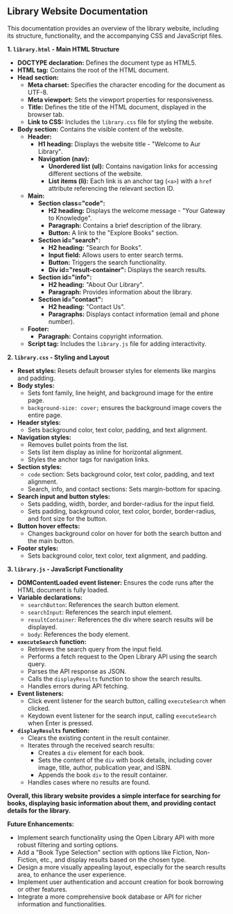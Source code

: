 ## Library Website Documentation

This documentation provides an overview of the library website, including its structure, functionality, and the accompanying CSS and JavaScript files.

**1. `library.html` - Main HTML Structure**

*   **DOCTYPE declaration:** Defines the document type as HTML5.
*   **HTML tag:** Contains the root of the HTML document.
*   **Head section:**
    *   **Meta charset:** Specifies the character encoding for the document as UTF-8.
    *   **Meta viewport:** Sets the viewport properties for responsiveness.
    *   **Title:** Defines the title of the HTML document, displayed in the browser tab.
    *   **Link to CSS:** Includes the `library.css` file for styling the website.
*   **Body section:** Contains the visible content of the website.
    *   **Header:**
        *   **H1 heading:** Displays the website title - "Welcome to Aur Library".
        *   **Navigation (nav):**
            *   **Unordered list (ul):** Contains navigation links for accessing different sections of the website.
            *   **List items (li):** Each link is an anchor tag (`<a>`) with a `href` attribute referencing the relevant section ID.
    *   **Main:**
        *   **Section class="code":**
            *   **H2 heading:** Displays the welcome message - "Your Gateway to Knowledge".
            *   **Paragraph:** Contains a brief description of the library.
            *   **Button:** A link to the "Explore Books" section.
        *   **Section id="search":**
            *   **H2 heading:** "Search for Books".
            *   **Input field:** Allows users to enter search terms.
            *   **Button:** Triggers the search functionality.
            *   **Div id="result-container":** Displays the search results.
        *   **Section id="info":**
            *   **H2 heading:** "About Our Library".
            *   **Paragraph:** Provides information about the library.
        *   **Section id="contact":**
            *   **H2 heading:** "Contact Us".
            *   **Paragraphs:** Displays contact information (email and phone number).
    *   **Footer:**
        *   **Paragraph:** Contains copyright information.
    *   **Script tag:** Includes the `library.js` file for adding interactivity.

**2. `library.css` - Styling and Layout**

*   **Reset styles:** Resets default browser styles for elements like margins and padding.
*   **Body styles:**
    *   Sets font family, line height, and background image for the entire page.
    *   `background-size: cover;` ensures the background image covers the entire page.
*   **Header styles:**
    *   Sets background color, text color, padding, and text alignment.
*   **Navigation styles:**
    *   Removes bullet points from the list.
    *   Sets list item display as inline for horizontal alignment.
    *   Styles the anchor tags for navigation links.
*   **Section styles:**
    *   `code` section: Sets background color, text color, padding, and text alignment.
    *   Search, info, and contact sections: Sets margin-bottom for spacing.
*   **Search input and button styles:**
    *   Sets padding, width, border, and border-radius for the input field.
    *   Sets padding, background color, text color, border, border-radius, and font size for the button.
*   **Button hover effects:**
    *   Changes background color on hover for both the search button and the main button.
*   **Footer styles:**
    *   Sets background color, text color, text alignment, and padding.

**3. `library.js` - JavaScript Functionality**

*   **DOMContentLoaded event listener:** Ensures the code runs after the HTML document is fully loaded.
*   **Variable declarations:**
    *   `searchButton`: References the search button element.
    *   `searchInput`: References the search input element.
    *   `resultContainer`: References the div where search results will be displayed.
    *   `body`: References the body element.
*   **`executeSearch` function:**
    *   Retrieves the search query from the input field.
    *   Performs a fetch request to the Open Library API using the search query.
    *   Parses the API response as JSON.
    *   Calls the `displayResults` function to show the search results.
    *   Handles errors during API fetching.
*   **Event listeners:**
    *   Click event listener for the search button, calling `executeSearch` when clicked.
    *   Keydown event listener for the search input, calling `executeSearch` when Enter is pressed.
*   **`displayResults` function:**
    *   Clears the existing content in the result container.
    *   Iterates through the received search results:
        *   Creates a `div` element for each book.
        *   Sets the content of the `div` with book details, including cover image, title, author, publication year, and ISBN.
        *   Appends the book `div` to the result container.
    *   Handles cases where no results are found.

**Overall, this library website provides a simple interface for searching for books, displaying basic information about them, and providing contact details for the library.**

**Future Enhancements:**

*   Implement search functionality using the Open Library API with more robust filtering and sorting options.
*   Add a "Book Type Selection" section with options like Fiction, Non-Fiction, etc., and display results based on the chosen type.
*   Design a more visually appealing layout, especially for the search results area, to enhance the user experience.
*   Implement user authentication and account creation for book borrowing or other features.
*   Integrate a more comprehensive book database or API for richer information and functionalities.


	
